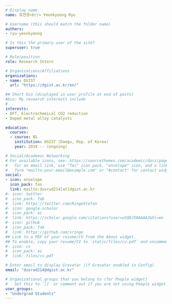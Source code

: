 ```yaml
---
# Display name
name: 류연경<br/> Yeonkyeong Ryu

# Username (this should match the folder name)
authors:
- ryu-yeonkyeong

# Is this the primary user of the site?
superuser: true

# Role/position
role: Research Intern

# Organizations/Affiliations
organizations:
- name: DGIST
  url: "https://dgist.ac.kr/en/"

## Short bio (displayed in user profile at end of posts)
#bio: My research interests include 
#
interests:
- DFT, Electrochemical CO2 reduction
- Doped metal alloy catalysts

education:
  courses:
  - course: BS
    institution: DGIST (Daegu, Rep. of Korea)
    year: 2019 -- (ongoing)

# Social/Academic Networking
# For available icons, see: https://sourcethemes.com/academic/docs/page-builder/#icons
#   For an email link, use "fas" icon pack, "envelope" icon, and a link in the
#   form "mailto:your-email@example.com" or "#contact" for contact widget.
social:
- icon: envelope
  icon_pack: fas
  link: mailto:dusrud214[at]dgist.ac.kr
#- icon: twitter
#  icon_pack: fab
#  link: https://twitter.com/RingeStefan
#- icon: google-scholar
#  icon_pack: ai
#  link: https://scholar.google.com/citations?user=uSQ8J50AAAAJ&hl=en
#- icon: github
#  icon_pack: fab
#  link: https://github.com/sringe
## Link to a PDF of your resume/CV from the About widget.
## To enable, copy your resume/CV to `static/files/cv.pdf` and uncomment the lines below.
#- icon: cv
#  icon_pack: ai
#  link: files/cv.pdf

# Enter email to display Gravatar (if Gravatar enabled in Config)
email: "dusrud214@dgist.ac.kr"

# Organizational groups that you belong to (for People widget)
#   Set this to `[]` or comment out if you are not using People widget.
user_groups:
- "Undergrad Students"
---
```



